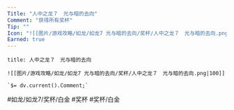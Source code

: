 ```yaml
---
Title: "人中之龙７　光与暗的去向"
Comment: "获得所有奖杯"
Tip: ""
Icon: "![[图片/游戏攻略/如龙/如龙7 光与暗的去向/奖杯/人中之龙７　光与暗的去向.png|30]]"
Earned: true
---
```

```ad-common-platinum-trophy
title: 人中之龙７　光与暗的去向

![[图片/游戏攻略/如龙/如龙7 光与暗的去向/奖杯/人中之龙７　光与暗的去向.png|100]]

`$= dv.current().Comment;`

```

#如龙/如龙7/奖杯/白金 #奖杯 #奖杯/白金
